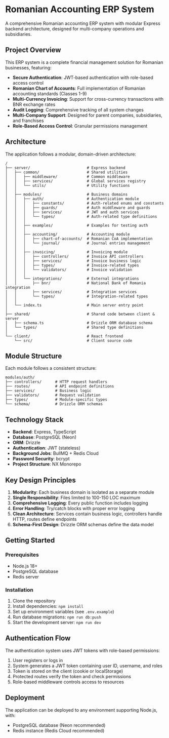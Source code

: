 # Romanian Accounting ERP System

A comprehensive Romanian accounting ERP system with modular Express backend architecture, designed for multi-company operations and subsidiaries.

## Project Overview

This ERP system is a complete financial management solution for Romanian businesses, featuring:

- **Secure Authentication**: JWT-based authentication with role-based access control
- **Romanian Chart of Accounts**: Full implementation of Romanian accounting standards (Classes 1-9)
- **Multi-Currency Invoicing**: Support for cross-currency transactions with BNR exchange rates
- **Audit Logging**: Comprehensive tracking of all system changes
- **Multi-Company Support**: Designed for parent companies, subsidiaries, and franchises
- **Role-Based Access Control**: Granular permissions management

## Architecture

The application follows a modular, domain-driven architecture:

```
/
├── server/                         # Express backend
│   ├── common/                     # Shared utilities
│   │   ├── middleware/             # Common middleware
│   │   ├── services/               # Global services registry
│   │   └── utils/                  # Utility functions
│   │
│   ├── modules/                    # Business domains
│   │   ├── auth/                   # Authentication module
│   │   │   ├── constants/          # Auth-related enums and constants
│   │   │   ├── guards/             # Auth middleware and guards
│   │   │   ├── services/           # JWT and auth services
│   │   │   └── types/              # Auth-related type definitions
│   │   │
│   │   ├── examples/               # Examples for testing auth
│   │   │
│   │   ├── accounting/             # Accounting module
│   │   │   ├── chart-of-accounts/  # Romanian CoA implementation
│   │   │   └── journal/            # Journal entries management
│   │   │
│   │   ├── invoicing/              # Invoicing module
│   │   │   ├── controllers/        # Invoice API controllers
│   │   │   ├── services/           # Invoice business logic
│   │   │   ├── types/              # Invoice-related types
│   │   │   └── validators/         # Invoice validation
│   │   │
│   │   └── integrations/           # External integrations
│   │       ├── bnr/                # National Bank of Romania integration
│   │       ├── services/           # Integration services
│   │       └── types/              # Integration-related types
│   │
│   └── index.ts                    # Main server entry point
│
├── shared/                         # Shared code between client & server
│   ├── schema.ts                   # Drizzle ORM database schema
│   └── types/                      # Shared type definitions
│
└── client/                         # React frontend
    └── src/                        # Client source code
```

## Module Structure

Each module follows a consistent structure:

```
modules/auth/
├── controllers/      # HTTP request handlers
├── routes/           # API endpoint definitions
├── services/         # Business logic
├── validators/       # Request validation
├── types/            # Module-specific types
└── schema/           # Drizzle ORM schemas
```

## Technology Stack

- **Backend**: Express, TypeScript
- **Database**: PostgreSQL (Neon)
- **ORM**: Drizzle
- **Authentication**: JWT (stateless)
- **Background Jobs**: BullMQ + Redis Cloud
- **Password Security**: bcrypt
- **Project Structure**: NX Monorepo

## Key Design Principles

1. **Modularity**: Each business domain is isolated as a separate module
2. **Single Responsibility**: Files limited to 100-150 LOC maximum
3. **Comprehensive Logging**: Every public function includes logging
4. **Error Handling**: Try/catch blocks with proper error logging
5. **Clean Architecture**: Services contain business logic, controllers handle HTTP, routes define endpoints
6. **Schema-First Design**: Drizzle ORM schemas define the data model

## Getting Started

### Prerequisites

- Node.js 18+
- PostgreSQL database
- Redis server

### Installation

1. Clone the repository
2. Install dependencies: `npm install`
3. Set up environment variables (see `.env.example`)
4. Run database migrations: `npm run db:push`
5. Start the development server: `npm run dev`

## Authentication Flow

The authentication system uses JWT tokens with role-based permissions:

1. User registers or logs in
2. System generates a JWT token containing user ID, username, and roles
3. Token is stored on the client (cookie or localStorage)
4. Protected routes verify the token and check permissions
5. Role-based middleware controls access to resources

## Deployment

The application can be deployed to any environment supporting Node.js, with:

- PostgreSQL database (Neon recommended)
- Redis instance (Redis Cloud recommended)